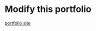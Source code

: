 # Modify this portfolio
 [portfolio site](https://644a986d3e798200935ed17a--codemell-simple-react-portfolio.netlify.app/)
